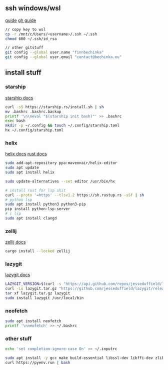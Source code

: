 ## ssh windows/wsl

[guide](https://devblogs.microsoft.com/commandline/sharing-ssh-keys-between-windows-and-wsl-2/)
[gh guide](https://docs.github.com/en/authentication/connecting-to-github-with-ssh/generating-a-new-ssh-key-and-adding-it-to-the-ssh-agent?platform=windows)

```bash
// copy key to wsl
cp -r /mnt/c/Users/<username>/.ssh ~/.ssh
chmod 600 ~/.ssh/id_rsa

// other gitstuff
git config --global user.name "finnbechinka"
git config --global user.email "contact@bechinka.eu"
```

## install stuff
### starship

[starship docs](https://starship.rs/guide/#%F0%9F%9A%80-installation)

```bash
curl -sS https://starship.rs/install.sh | sh
mv .bashrc .bashrc.backup
printf '\n\neval "$(starship init bash)"' >> .bashrc
exec bash
mkdir -p ~/.config && touch ~/.config/starship.toml
hx ~/.config/starship.toml
```
### helix

[helix docs](https://docs.helix-editor.com/install.html#ubuntu)
[rust docs](https://doc.rust-lang.org/book/ch01-01-installation.html#installing-rustup-on-linux-or-macos)

```bash
sudo add-apt-repository ppa:maveonair/helix-editor
sudo apt update
sudo apt install helix

sudo update-alternatives --set editor /usr/bin/hx

# install rust for lsp shit
curl --proto '=https' --tlsv1.2 https://sh.rustup.rs -sSf | sh
# python lsp
sudo apt install python3 python3-pip
pip install python-lsp-server
# c lsp
sudo apt install clangd
```
### zellij

[zellij docs](https://zellij.dev/documentation/installation#rust---cargo)

```bash
cargo install --locked zellij
```

### lazygit

[lazygit docs](https://github.com/jesseduffield/lazygit?tab=readme-ov-file#ubuntu)

```bash
LAZYGIT_VERSION=$(curl -s "https://api.github.com/repos/jesseduffield/lazygit/releases/latest" | grep -Po '"tag_name": "v\K[^"]*')
curl -Lo lazygit.tar.gz "https://github.com/jesseduffield/lazygit/releases/latest/download/lazygit_${LAZYGIT_VERSION}_Linux_x86_64.tar.gz"
tar xf lazygit.tar.gz lazygit
sudo install lazygit /usr/local/bin
```
### neofetch

```bash
sudo apt install neofetch
printf '\nneofetch' >> ~/.bashrc
```

### other stuff
```bash
echo 'set completion-ignore-case On' >> ~/.inputrc

sudo apt install -y gcc make build-essential libssl-dev libffi-dev zlib1g-dev libbz2-dev libreadline-dev libsqlite3-dev wget curl llvm libncurses5-dev xz-utils tk-dev libxml2-dev libxmlsec1-dev liblzma-dev
curl https://pyenv.run | bash
```
